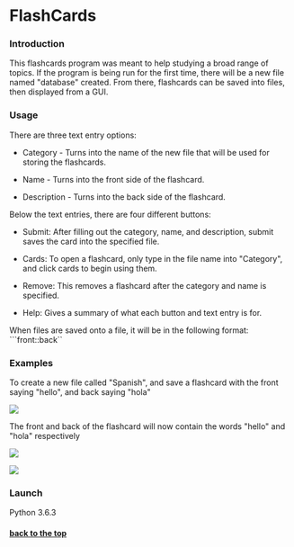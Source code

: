# FlashCards

### Introduction
This flashcards program was meant to help studying a broad range of topics. If the program is being run for the first time, there will be a new file named "database" created. From there, flashcards can be saved into files, then displayed from a GUI.


### Usage

There are three text entry options:

* Category - Turns into the name of the new file that will be used for storing the flashcards.

* Name - Turns into the front side of the flashcard.

* Description - Turns into the back side of the flashcard.

Below the text entries, there are four different buttons:

* Submit: After filling out the category, name, and description, submit saves the card into the specified file.

* Cards: To open a flashcard, only type in the file name into "Category", and click cards to begin using them.

* Remove: This removes a flashcard after the category and name is specified.

* Help: Gives a summary of what each button and text entry is for.

When files are saved onto a file, it will be in the following format:
```front::back``

### Examples

To create a new file called "Spanish", and save a flashcard with the front saying "hello", and back saying "hola"

![](/images/submission.png)

The front and back of the flashcard will now contain the words "hello" and "hola" respectively

![](/images/front.png)

![](/images/back.png)


### Launch

Python 3.6.3

#### [back to the top](#flashcards)
